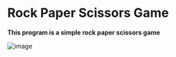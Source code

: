 # Rock Paper Scissors Game

**This program is a simple rock paper scissors game**

![image](https://user-images.githubusercontent.com/92857033/235761818-b1bf0e6e-b02d-458c-90f7-4d3db5e91f68.png)
